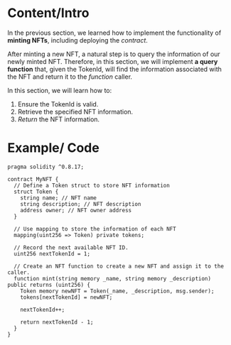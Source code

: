 # Content/Intro

In the previous section, we learned how to implement the functionality of **minting NFTs**, including deploying the *contract*.

After minting a new NFT, a natural step is to query the information of our newly minted NFT. Therefore, in this section, we will implement **a query function** that, given the TokenId, will find the information associated with the NFT and return it to the *function* caller.

In this section, we will learn how to:

1. Ensure the TokenId is valid.
2. Retrieve the specified NFT information.
3. *Return* the NFT information.

# Example/ Code

```solidity
pragma solidity ^0.8.17;

contract MyNFT {
  // Define a Token struct to store NFT information
  struct Token {
    string name; // NFT name
    string description; // NFT description
    address owner; // NFT owner address
  }

  // Use mapping to store the information of each NFT
  mapping(uint256 => Token) private tokens;

  // Record the next available NFT ID.
  uint256 nextTokenId = 1;

  // Create an NFT function to create a new NFT and assign it to the caller.
  function mint(string memory _name, string memory _description) public returns (uint256) {
    Token memory newNFT = Token(_name, _description, msg.sender);
    tokens[nextTokenId] = newNFT;

    nextTokenId++;

    return nextTokenId - 1;
  }
}
```
